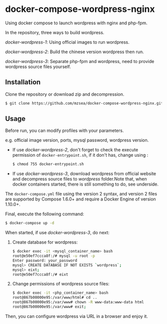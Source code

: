 # docker-compose-wordpress-nginx
Using docker compose to launch wordpress with nginx and php-fpm.

In the repository, three ways to build wordpress.

*docker-wordpress-1*: Using official images to run wordpress.

*docker-wordpress-2*: Build the chinese version wordpress then run.

*docker-wordpress-3*: Separate php-fpm and wordpress, need to provide wordpress source files yourself.

## Installation

Clone the repository or download zip and decompression.

```bash
$ git clone https://github.com/mzsea/docker-compose-wordpress-nginx.git
```

## Usage

Before run, you can modify profiles with your parameters.

e.g. official image version, ports, mysql password, wordpress version.

* If use *docker-wordpress-2*, don't forget to check the execute permission of  `docker-entrypoint.sh`, if it don't has, change using :

    ```bash
    $ chmod 755 docker-entrypoint.sh
    ```

* If use *docker-wordpress-3*, download wordpress from official website and decompress source files to *wordpress* folder.Note that, when docker containers started, there is still something to do, see underside.

The `docker-compose.yml` file using the version 2 syntax, and version 2 files are supported by Compose 1.6.0+ and require a Docker Engine of version 1.10.0+.

Final, execute the following command:

```bash
$ docker-compose up -d
```

When started, if use *docker-wordpress-3*, do next:

1. Create database for wordpress:
    ```bash
    $ docker exec -it <mysql_container_name> bash
    root@e50ef7ccca8f:/# mysql -u root -p
    Enter password: your_password
    mysql> CREATE DATABASE IF NOT EXISTS `wordpress`;
    mysql> eixt;
    root@e50ef7ccca8f:/# eixt
    ```
2. Change permissions of wordpress source files:
    ```bash
    $ docker exec -it <php_container_name> bash
    root@867b00000e95:/var/www/html# cd ..
    root@867b00000e95:/var/www# chown -R www-data:www-data html
    root@867b00000e95:/var/www# exit;
    ```

Then, you can configure wordpress via URL in a browser and enjoy it.
